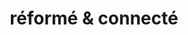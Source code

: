 ---
title: réformé & connecté
site: https://jeanmarcleresche.ch/
description: Jean-Marc Leresche est diacre à La Neuveville
tags:
    - blog
    - diaconie
cantons:
    - Berne
avis:
    - Des réflexions permanentes sur les diacres, le diaconat et la diaconie. Avec des retours sans concessions sur la pratique paroissiale.
    - Des partages de réflexions personnelles. Facile d'accès, c'est à la fois intelligent et agréable à lire.
---